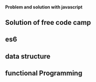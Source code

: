 #### Problem and solution with javascript
## Solution of free code camp
## es6 
## data structure
## functional Programming